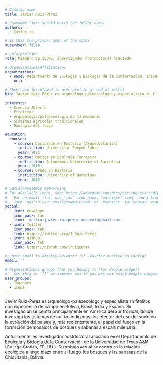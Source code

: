 ```yaml
---
# Display name
title: Javier Ruiz-Pérez

# Username (this should match the folder name)
authors:
  - javier-rp

# Is this the primary user of the site?
superuser: false

# Role/position
role: Miembro de ICOPS, Investigador Postdoctoral Asociado

# Organizations/Affiliations
organizations:
  - name: Departmento de Ecología y Biología de la Conservación, Universidad de Texas A&M
    url: ''

# Short bio (displayed in user profile at end of posts)
bio: Javier Ruiz-Pérez es arqueólogo-paleoecólogo y especialista en fitolitos con experiencia de campo en Bolivia, Brasil, India y España.

interests:
  - Ciencia Abierta
  - Fitolitos
  - Arqueología/paleoecología de la Amazonia
  - Sistemas agrícolas tradicionales
  - Ecología del fuego

education:
  courses:
    - course: Doctorado en Historia (Arqueobotánica)
      institution: Universitat Pompeu Fabra
      year: 2021
    - course: Máster en Ecología Terrestre
      institution: Autonomous University of Barcelona
      year: 2015
    - course: Grado en Historia
      institution: University of Barcelona
      year: 2013

# Social/Academic Networking
# For available icons, see: https://wowchemy.com/docs/getting-started/page-builder/#icons
#   For an email link, use "fas" icon pack, "envelope" icon, and a link in the
#   form "mailto:your-email@example.com" or "#contact" for contact widget.
social:
  - icon: envelope
    icon_pack: fas
    link: 'mailto:javier.ruizperez.academic@gmail.com'
  - icon: twitter
    icon_pack: fab
    link: https://twitter.com/J_Ruiz_Perez
  - icon: github
    icon_pack: fab
    link: https://github.com/jruizperez

# Enter email to display Gravatar (if Gravatar enabled in Config)
email: ''

# Organizational groups that you belong to (for People widget)
#   Set this to `[]` or comment out if you are not using People widget.
user_groups:
  - Teachers
  - icops
---
```


Javier Ruiz-Pérez es arqueólogo-paleoecólogo y especialista en fitolitos con experiencia de campo en Bolivia, Brasil, India y España. Su investigación se centra principalmente en América del Sur tropical, donde investiga los sistemas de cultivo indígenas, los efectos del uso del suelo en la evolución del paisaje y, más recientemente, el papel del fuego en la formación de mosaicos de bosques y sabanas a escala milenaria.

Actualmente, es investigador postdoctoral asociado en el Departamento de Ecología y Biología de la Conservación de la Universidad de Texas A&M (College Station, EE. UU.). Su trabajo actual se centra en la relación ecológica a largo plazo entre el fuego, los bosques y las sabanas de la Chiquitania, Bolivia.
